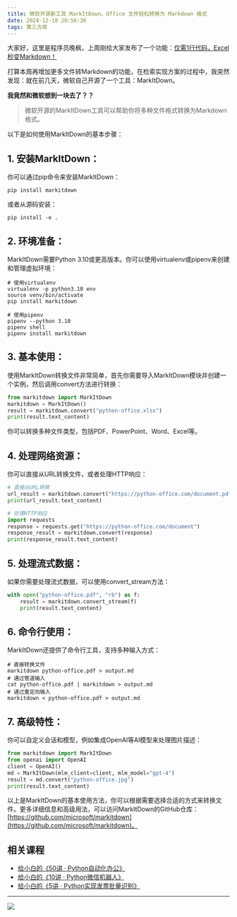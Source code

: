 ```yaml
---
title: 微软开源新工具 MarkItDown，Office 文件轻松转换为 Markdown 格式
date: 2024-12-18 20:56:36
tags: 第三方库
---
```


大家好，这里是程序员晚枫，上周刚给大家发布了一个功能：[仅需1行代码，Excel秒变Markdown！](https://mp.weixin.qq.com/s/ISE2SLf-F6k_38SEQqTGPg)

打算本周再增加更多文件转Markdown的功能，在检索实现方案的过程中，我突然发现：就在前几天，微软自己开源了一个工具：MarkItDown。

**我竟然和微软想到一块去了？？**


> 微软开源的MarkItDown工具可以帮助你将多种文件格式转换为Markdown格式。

以下是如何使用MarkItDown的基本步骤：

## 1. **安装MarkItDown**：
   你可以通过pip命令来安装MarkItDown：
   ```
   pip install markitdown
   ```
   或者从源码安装：
   ```
   pip install -e .
   ```
   

## 2. **环境准备**：
   MarkItDown需要Python 3.10或更高版本。你可以使用virtualenv或pipenv来创建和管理虚拟环境：
   ```
   # 使用virtualenv
   virtualenv -p python3.10 env
   source venv/bin/activate
   pip install markitdown

   # 使用pipenv
   pipenv --python 3.10
   pipenv shell
   pipenv install markitdown
   ```
   

## 3. **基本使用**：
   使用MarkItDown转换文件非常简单，首先你需要导入MarkItDown模块并创建一个实例，然后调用convert方法进行转换：
   ```python
   from markitdown import MarkItDown
   markitdown = MarkItDown()
   result = markitdown.convert("python-office.xlsx")
   print(result.text_content)
   ```
   你可以转换多种文件类型，包括PDF、PowerPoint、Word、Excel等。

## 4. **处理网络资源**：
   你可以直接从URL转换文件，或者处理HTTP响应：
   ```python
   # 直接从URL转换
   url_result = markitdown.convert("https://python-office.com/document.pdf")
   print(url_result.text_content)
   
   # 处理HTTP响应
   import requests
   response = requests.get("https://python-office.com/document")
   response_result = markitdown.convert(response)
   print(response_result.text_content)
   ```
   

## 5. **处理流式数据**：
   如果你需要处理流式数据，可以使用convert_stream方法：
   ```python
   with open("python-office.pdf", "rb") as f:
       result = markitdown.convert_stream(f)
       print(result.text_content)
   ```
   

## 6. **命令行使用**：
   MarkItDown还提供了命令行工具，支持多种输入方式：
   ```
   # 直接转换文件
   markitdown python-office.pdf > output.md
   # 通过管道输入
   cat python-office.pdf | markitdown > output.md
   # 通过重定向输入
   markitdown < python-office.pdf > output.md
   ```
   

## 7. **高级特性**：
   你可以自定义会话和模型，例如集成OpenAI等AI模型来处理图片描述：
   ```python
   from markitdown import MarkItDown
   from openai import OpenAI
   client = OpenAI()
   md = MarkItDown(mlm_client=client, mlm_model="gpt-4")
   result = md.convert("python-office.jpg")
   print(result.text_content)
   ```
   

以上是MarkItDown的基本使用方法，你可以根据需要选择合适的方式来转换文件。更多详细信息和高级用法，可以访问MarkItDown的GitHub仓库：[https://github.com/microsoft/markitdown](https://github.com/microsoft/markitdown)。


## 相关课程

- [给小白的《50讲 · Python自动化办公》](https://mp.weixin.qq.com/s/lOx4cAp9AllsCrhsUqVn8g)
- [给小白的《10讲 · Python微信机器人》](https://mp.weixin.qq.com/s/-oR2dUakXEY3vmPbzVtrnA)
- [给小白的《5讲 · Python实现发票批量识别》](https://mp.weixin.qq.com/s/pGim7ifpgLwYUJ9a-FHvaw)


---



![](https://python-office-1300615378.cos.ap-chongqing.myqcloud.com/ads/gzh/sub-py.jpg)
